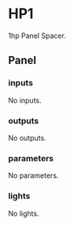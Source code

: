 # HP1

1hp Panel Spacer.

## Panel

### inputs

No inputs.

### outputs

No outputs.

### parameters

No parameters.

### lights

No lights.
